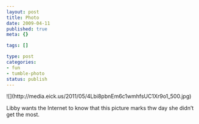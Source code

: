 ```yaml
--- 
layout: post
title: Photo
date: 2009-04-11
published: true
meta: {}

tags: []

type: post
categories: 
- fun
- tumble-photo
status: publish
---
```

<div class="figure">            ![](http://media.eick.us/2011/05/4Lbi8pbnEm6c1wmhfsUC1Xr9o1_500.jpg)        </div>

Libby wants the Internet to know that this picture marks thw day she didn’t get the most.

